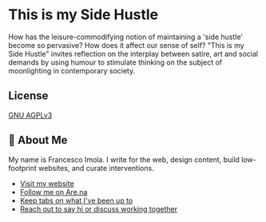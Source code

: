 # This is my Side Hustle

How has the leisure-commodifying notion of maintaining a 'side hustle' become so pervasive? How does it affect our sense of self? "This is my Side Hustle" invites reflection on the interplay between satire, art and social demands by using humour to stimulate thinking on the subject of moonlighting in contemporary society.

## License

[GNU AGPLv3](https://github.com/francescoimola/This-is-my-Side-Hustle/blob/e04ae4e20558862bf8a5eb6d02bd247132e2e241/LICENSE)

## 🥸 About Me

My name is Francesco Imola. I write for the web, design content, build low-footprint websites, and curate interventions.

- [Visit my website](https://www.francescoimola.com)
- [Follow me on Are.na](https://www.are.na/francesco-imola-2o2ng4qooxm/)
- [Keep tabs on what I've been up to](https://www.francescoimola.com/top-of-my-mind)
- [Reach out to say hi or discuss working together](https://www.francescoimola.com/contact)
